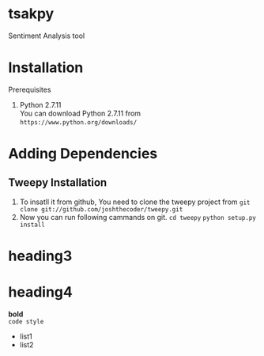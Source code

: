 # tsakpy
Sentiment Analysis tool

# Installation
Prerequisites <br/>
 1. Python 2.7.11 <br/>
 You  can download Python 2.7.11 from  `https://www.python.org/downloads/` <br>


# Adding Dependencies <br/>
 ## Tweepy Installation
  1. To insatll it from github, You need to clone the tweepy project from 
       `git clone git://github.com/joshthecoder/tweepy.git` 
  2. Now you can run following cammands on git.
      `cd tweepy`
      `python setup.py install`

# heading3 <br/>
# heading4 <br/>
**bold** <br/>
`code style` <br/>
* list1
* list2

